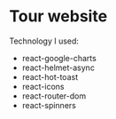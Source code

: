 # Tour website

Technology I used:
- react-google-charts
- react-helmet-async
- react-hot-toast
- react-icons
- react-router-dom
- react-spinners
